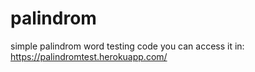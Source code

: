 # palindrom
simple palindrom word testing code you can access it in: https://palindromtest.herokuapp.com/ 
